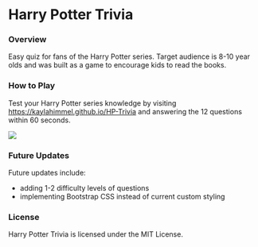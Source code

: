 # Harry Potter Trivia


### Overview
Easy quiz for fans of the Harry Potter series. Target audience is 8-10 year olds and was built as a game to encourage kids to read the books.

### How to Play
Test your Harry Potter series knowledge by visiting https://kaylahimmel.github.io/HP-Trivia and answering the 12 questions within 60 seconds.

![](Assets/images/trivia_demo.gif)


### Future Updates
Future updates include:
- adding 1-2 difficulty levels of questions
- implementing Bootstrap CSS instead of current custom styling

### License
Harry Potter Trivia is licensed under the MIT License.